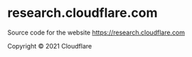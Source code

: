 # research.cloudflare.com

Source code for the website https://research.cloudflare.com

Copyright &copy; 2021 Cloudflare
